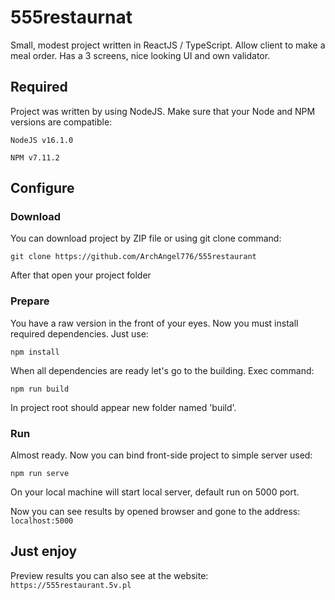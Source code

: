 # 555restaurnat

Small, modest project written in ReactJS / TypeScript. Allow client to make a meal order. Has a 3 screens, nice looking UI and own validator.

## Required

Project was written by using NodeJS. Make sure that your Node and NPM versions are compatible:

``NodeJS v16.1.0``

``NPM v7.11.2``

## Configure

### Download

You can download project by ZIP file or using git clone command:

``git clone https://github.com/ArchAngel776/555restaurant``

After that open your project folder

### Prepare

You have a raw version in the front of your eyes. Now you must install required dependencies. Just use:

``npm install``

When all dependencies are ready let's go to the building. Exec command:

``npm run build``

In project root should appear new folder named 'build'.

### Run

Almost ready. Now you can bind front-side project to simple server used:

``npm run serve``

On your local machine will start local server, default run on 5000 port.

Now you can see results by opened browser and gone to the address: ``localhost:5000``

## Just enjoy

Preview results you can also see at the website: ``https://555restaurant.5v.pl``
